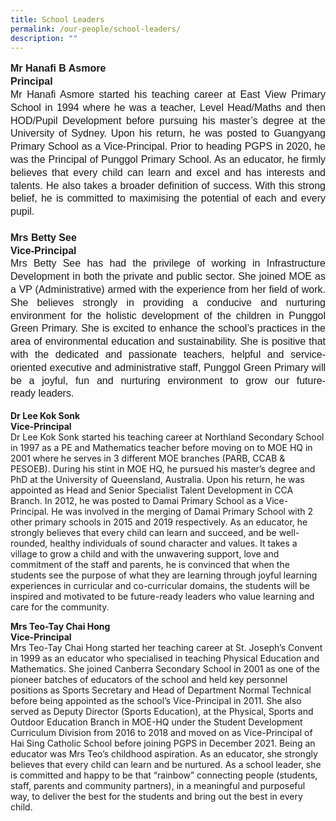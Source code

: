 ```yaml
---
title: School Leaders
permalink: /our-people/school-leaders/
description: ""
---
```

<p style="line-height:1.3; font-size:16px; font-family:Arial; text-align:justify;"><b>Mr Hanafi B Asmore</b><br>
	<b>Principal</b><br>
Mr Hanafi Asmore started his teaching career at East View Primary School in 1994 where he was a teacher, Level Head/Maths and then HOD/Pupil Development before pursuing his master’s degree at the University of Sydney. Upon his return, he was posted to Guangyang Primary School as a Vice-Principal. Prior to heading PGPS in 2020, he was the Principal of Punggol Primary School. As an educator, he firmly believes that every child can learn and excel and has interests and talents. He also takes a broader definition of success. With this strong belief, he is committed to maximising the potential of each and every pupil.<br><br>
	<b>Mrs Betty See</b><br>
	<b>Vice-Principal</b><br>
Mrs Betty See has had the privilege of working in Infrastructure Development in both the private and public sector. She joined MOE as a VP (Administrative) armed with the experience from her field of work. She believes strongly in providing a conducive and nurturing environment for the holistic development of the children in Punggol Green Primary. She is excited to enhance the school’s practices in the area of environmental education and sustainability. She is positive that with the dedicated and passionate teachers, helpful and service-oriented executive and administrative staff, Punggol Green Primary will be a joyful, fun and nurturing environment to grow our future-ready leaders.

  

**Dr Lee Kok Sonk**  <br>
**Vice-Principal**<br>
Dr Lee Kok Sonk started his teaching career at Northland Secondary School in 1997 as a PE and Mathematics teacher before moving on to MOE HQ in 2001 where he serves in 3 different MOE branches (PARB, CCAB & PESOEB). During his stint in MOE HQ, he pursued his master’s degree and PhD at the University of Queensland, Australia. Upon his return, he was appointed as Head and Senior Specialist Talent Development in CCA Branch. In 2012, he was posted to Damai Primary School as a Vice-Principal. He was involved in the merging of Damai Primary School with 2 other primary schools in 2015 and 2019 respectively. As an educator, he strongly believes that every child can learn and succeed, and be well-rounded, healthy individuals of sound character and values. It takes a village to grow a child and with the unwavering support, love and commitment of the staff and parents, he is convinced that when the students see the purpose of what they are learning through joyful learning experiences in curricular and co-curricular domains, the students will be inspired and motivated to be future-ready leaders who value learning and care for the community.

  

**Mrs Teo-Tay Chai Hong**<br>
**Vice-Principal**<br>
Mrs Teo-Tay Chai Hong started her teaching career at St. Joseph’s Convent in 1999 as an educator who specialised in teaching Physical Education and Mathematics. She joined Canberra Secondary School in 2001 as one of the pioneer batches of educators of the school and held key personnel positions as Sports Secretary and Head of Department Normal Technical before being appointed as the school’s Vice-Principal in 2011. She also served as Deputy Director (Sports Education), at the Physical, Sports and Outdoor Education Branch in MOE-HQ under the Student Development Curriculum Division from 2016 to 2018 and moved on as Vice-Principal of Hai Sing Catholic School before joining PGPS in December 2021. Being an educator was Mrs Teo’s childhood aspiration. As an educator, she strongly believes that every child can learn and be nurtured. As a school leader, she is committed and happy to be that “rainbow” connecting people (students, staff, parents and community partners), in a meaningful and purposeful way, to deliver the best for the students and bring out the best in every child.